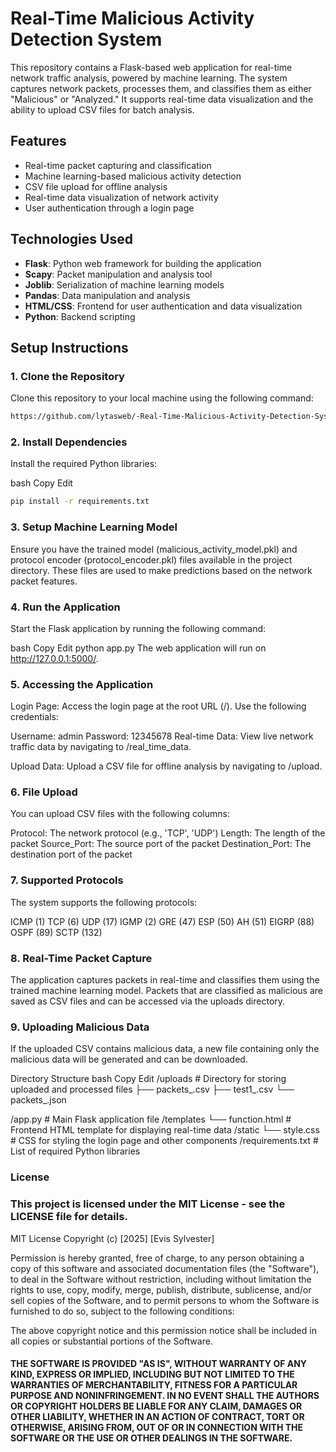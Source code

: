 # Real-Time Malicious Activity Detection System

This repository contains a Flask-based web application for real-time network traffic analysis, powered by machine learning. The system captures network packets, processes them, and classifies them as either "Malicious" or "Analyzed." It supports real-time data visualization and the ability to upload CSV files for batch analysis.

## Features
- Real-time packet capturing and classification
- Machine learning-based malicious activity detection
- CSV file upload for offline analysis
- Real-time data visualization of network activity
- User authentication through a login page

## Technologies Used
- **Flask**: Python web framework for building the application
- **Scapy**: Packet manipulation and analysis tool
- **Joblib**: Serialization of machine learning models
- **Pandas**: Data manipulation and analysis
- **HTML/CSS**: Frontend for user authentication and data visualization
- **Python**: Backend scripting

## Setup Instructions

### 1. Clone the Repository
Clone this repository to your local machine using the following command:
```bash
https://github.com/lytasweb/-Real-Time-Malicious-Activity-Detection-System.git
```

### 2. Install Dependencies
Install the required Python libraries:

bash
Copy
Edit

```bash
pip install -r requirements.txt
```
### 3. Setup Machine Learning Model
Ensure you have the trained model (malicious_activity_model.pkl) and protocol encoder (protocol_encoder.pkl) files available in the project directory. These files are used to make predictions based on the network packet features.

### 4. Run the Application
Start the Flask application by running the following command:

bash
Copy
Edit
python app.py
The web application will run on http://127.0.0.1:5000/.

### 5. Accessing the Application
Login Page: Access the login page at the root URL (/). Use the following credentials:

Username: admin
Password: 12345678
Real-time Data: View live network traffic data by navigating to /real_time_data.

Upload Data: Upload a CSV file for offline analysis by navigating to /upload.

### 6. File Upload
You can upload CSV files with the following columns:

Protocol: The network protocol (e.g., 'TCP', 'UDP')
Length: The length of the packet
Source_Port: The source port of the packet
Destination_Port: The destination port of the packet

### 7. Supported Protocols
The system supports the following protocols:

ICMP (1)
TCP (6)
UDP (17)
IGMP (2)
GRE (47)
ESP (50)
AH (51)
EIGRP (88)
OSPF (89)
SCTP (132)

### 8. Real-Time Packet Capture
The application captures packets in real-time and classifies them using the trained machine learning model. Packets that are classified as malicious are saved as CSV files and can be accessed via the uploads directory.

### 9. Uploading Malicious Data
If the uploaded CSV contains malicious data, a new file containing only the malicious data will be generated and can be downloaded.

Directory Structure
bash
Copy
Edit
/uploads              # Directory for storing uploaded and processed files
  ├── packets_<timestamp>.csv
  ├── test1_<timestamp>.csv
  └── packets_<timestamp>.json

/app.py                # Main Flask application file
/templates
  └── function.html    # Frontend HTML template for displaying real-time data
/static
  └── style.css        # CSS for styling the login page and other components
/requirements.txt      # List of required Python libraries

### License
### This project is licensed under the MIT License - see the LICENSE file for details.

MIT License
Copyright (c) [2025] [Evis Sylvester]

Permission is hereby granted, free of charge, to any person obtaining a copy of this software and associated documentation files (the "Software"), to deal in the Software without restriction, including without limitation the rights to use, copy, modify, merge, publish, distribute, sublicense, and/or sell copies of the Software, and to permit persons to whom the Software is furnished to do so, subject to the following conditions:

The above copyright notice and this permission notice shall be included in all copies or substantial portions of the Software.

#### THE SOFTWARE IS PROVIDED "AS IS", WITHOUT WARRANTY OF ANY KIND, EXPRESS OR IMPLIED, INCLUDING BUT NOT LIMITED TO THE WARRANTIES OF MERCHANTABILITY, FITNESS FOR A PARTICULAR PURPOSE AND NONINFRINGEMENT. IN NO EVENT SHALL THE AUTHORS OR COPYRIGHT HOLDERS BE LIABLE FOR ANY CLAIM, DAMAGES OR OTHER LIABILITY, WHETHER IN AN ACTION OF CONTRACT, TORT OR OTHERWISE, ARISING FROM, OUT OF OR IN CONNECTION WITH THE SOFTWARE OR THE USE OR OTHER DEALINGS IN THE SOFTWARE.
